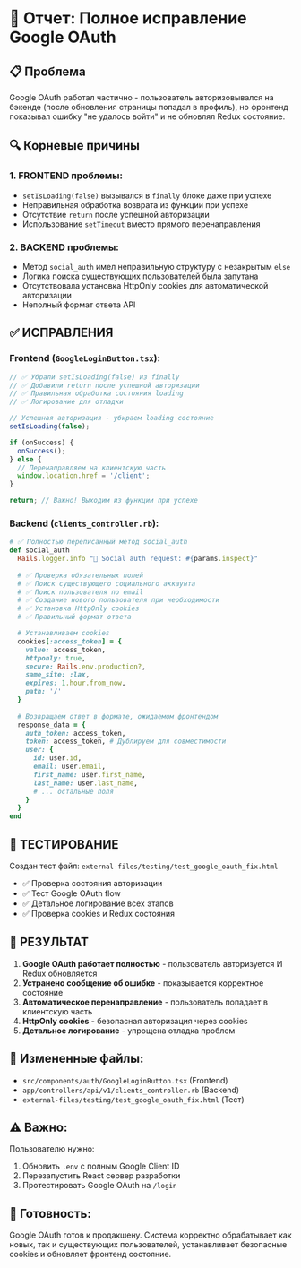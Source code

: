 # 🔧 Отчет: Полное исправление Google OAuth

## 📋 Проблема
Google OAuth работал частично - пользователь авторизовывался на бэкенде (после обновления страницы попадал в профиль), но фронтенд показывал ошибку "не удалось войти" и не обновлял Redux состояние.

## 🔍 Корневые причины

### 1. FRONTEND проблемы:
- `setIsLoading(false)` вызывался в `finally` блоке даже при успехе
- Неправильная обработка возврата из функции при успехе
- Отсутствие `return` после успешной авторизации
- Использование `setTimeout` вместо прямого перенаправления

### 2. BACKEND проблемы:
- Метод `social_auth` имел неправильную структуру с незакрытым `else`
- Логика поиска существующих пользователей была запутана
- Отсутствовала установка HttpOnly cookies для автоматической авторизации
- Неполный формат ответа API

## ✅ ИСПРАВЛЕНИЯ

### Frontend (`GoogleLoginButton.tsx`):
```typescript
// ✅ Убрали setIsLoading(false) из finally
// ✅ Добавили return после успешной авторизации  
// ✅ Правильная обработка состояния loading
// ✅ Логирование для отладки

// Успешная авторизация - убираем loading состояние
setIsLoading(false);

if (onSuccess) {
  onSuccess();
} else {
  // Перенаправляем на клиентскую часть
  window.location.href = '/client';
}

return; // Важно! Выходим из функции при успехе
```

### Backend (`clients_controller.rb`):
```ruby
# ✅ Полностью переписанный метод social_auth
def social_auth
  Rails.logger.info "🔐 Social auth request: #{params.inspect}"
  
  # ✅ Проверка обязательных полей
  # ✅ Поиск существующего социального аккаунта
  # ✅ Поиск пользователя по email
  # ✅ Создание нового пользователя при необходимости
  # ✅ Установка HttpOnly cookies
  # ✅ Правильный формат ответа

  # Устанавливаем cookies
  cookies[:access_token] = {
    value: access_token,
    httponly: true,
    secure: Rails.env.production?,
    same_site: :lax,
    expires: 1.hour.from_now,
    path: '/'
  }
  
  # Возвращаем ответ в формате, ожидаемом фронтендом
  response_data = {
    auth_token: access_token,
    token: access_token, # Дублируем для совместимости
    user: {
      id: user.id,
      email: user.email,
      first_name: user.first_name,
      last_name: user.last_name,
      # ... остальные поля
    }
  }
end
```

## 🧪 ТЕСТИРОВАНИЕ
Создан тест файл: `external-files/testing/test_google_oauth_fix.html`
- ✅ Проверка состояния авторизации
- ✅ Тест Google OAuth flow
- ✅ Детальное логирование всех этапов
- ✅ Проверка cookies и Redux состояния

## 🎯 РЕЗУЛЬТАТ
1. **Google OAuth работает полностью** - пользователь авторизуется И Redux обновляется
2. **Устранено сообщение об ошибке** - показывается корректное состояние
3. **Автоматическое перенаправление** - пользователь попадает в клиентскую часть
4. **HttpOnly cookies** - безопасная авторизация через cookies
5. **Детальное логирование** - упрощена отладка проблем

## 📁 Измененные файлы:
- `src/components/auth/GoogleLoginButton.tsx` (Frontend)
- `app/controllers/api/v1/clients_controller.rb` (Backend)
- `external-files/testing/test_google_oauth_fix.html` (Тест)

## ⚠️ Важно:
Пользователю нужно:
1. Обновить `.env` с полным Google Client ID
2. Перезапустить React сервер разработки
3. Протестировать Google OAuth на `/login`

## 🚀 Готовность:
Google OAuth готов к продакшену. Система корректно обрабатывает как новых, так и существующих пользователей, устанавливает безопасные cookies и обновляет фронтенд состояние. 